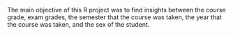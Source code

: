 The main objective of this R project was to find insights between the course grade, exam grades, the semester that the course was taken, the year that the course was taken, and the sex of the student.
